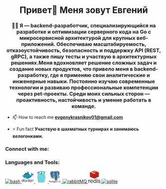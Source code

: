 <h1 align="center">Привет👋 Меня зовут Евгений</h1>
<h3 align="center">👨‍💻 Я — backend-разработчик, специализирующийся на разработке и оптимизации серверного кода на Go с микросервисной архитектурой для крупных веб-приложений. Обеспечиваю масштабируемость, отказоустойчивость, безопасность и поддержку API (REST, gRPC), а также пишу тесты и участвую в архитектурных решениях.Меня вдохновляет решение сложных задач и создание новых продуктов, что привело меня в backend-разработку, где я применяю свои аналитические и инженерные навыки. Постоянно изучаю современные технологии и развиваю профессиональные компетенции через pet-проекты. Среди моих сильных сторон — проактивность, настойчивость и умение работать в команде.</h3>

- 📫 How to reach me **evgenykrasnikov01@gmail.com**

- ⚡ Fun fact **Участвую в шахматных турнирах и занимаюсь велогонками.**

<h3 align="left">Connect with me:</h3>
<p align="left">
</p>

<h3 align="left">Languages and Tools:</h3>
<p align="left"> <a href="https://www.gnu.org/software/bash/" target="_blank" rel="noreferrer"> <img src="https://www.vectorlogo.zone/logos/gnu_bash/gnu_bash-icon.svg" alt="bash" width="40" height="40"/> </a> <a href="https://www.docker.com/" target="_blank" rel="noreferrer"> <img src="https://raw.githubusercontent.com/devicons/devicon/master/icons/docker/docker-original-wordmark.svg" alt="docker" width="40" height="40"/> </a> <a href="https://golang.org" target="_blank" rel="noreferrer"> <img src="https://raw.githubusercontent.com/devicons/devicon/master/icons/go/go-original.svg" alt="go" width="40" height="40"/> </a> <a href="https://www.postgresql.org" target="_blank" rel="noreferrer"> <img src="https://raw.githubusercontent.com/devicons/devicon/master/icons/postgresql/postgresql-original-wordmark.svg" alt="postgresql" width="40" height="40"/> </a> <a href="https://www.rabbitmq.com" target="_blank" rel="noreferrer"> <img src="https://www.vectorlogo.zone/logos/rabbitmq/rabbitmq-icon.svg" alt="rabbitMQ" width="40" height="40"/> </a> <a href="https://redis.io" target="_blank" rel="noreferrer"> <img src="https://raw.githubusercontent.com/devicons/devicon/master/icons/redis/redis-original-wordmark.svg" alt="redis" width="40" height="40"/> </a> <a href="https://www.sqlite.org/" target="_blank" rel="noreferrer"> <img src="https://www.vectorlogo.zone/logos/sqlite/sqlite-icon.svg" alt="sqlite" width="40" height="40"/> </a> </p>
